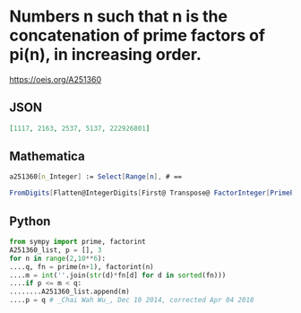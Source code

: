 # Numbers n such that n is the concatenation of prime factors of pi\(n\), in increasing order\.
https://oeis.org/A251360
## JSON
```JSON
[1117, 2163, 2537, 5137, 222926801]
```
## Mathematica
```Mathematica
a251360[n_Integer] := Select[Range[n], # ==
```
```Mathematica
FromDigits[Flatten@IntegerDigits[First@ Transpose@ FactorInteger[PrimePi[#]]]] &]; a251360[10^5] (* _Michael De Vlieger_, Dec 03 2014 *)
```
## Python
```Python
from sympy import prime, factorint
A251360_list, p = [], 3
for n in range(2,10**6):
....q, fn = prime(n+1), factorint(n)
....m = int(''.join(str(d)*fn[d] for d in sorted(fn)))
....if p <= m < q:
........A251360_list.append(m)
....p = q # _Chai Wah Wu_, Dec 10 2014, corrected Apr 04 2018
```
